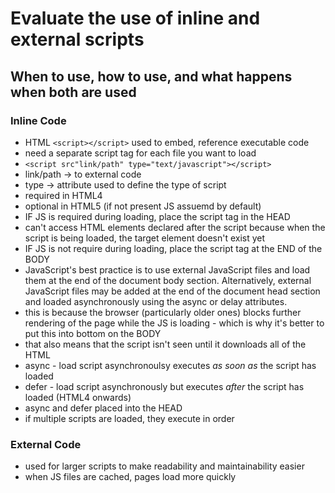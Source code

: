 # Evaluate the use of inline and external scripts

## When to use, how to use, and what happens when both are used

### Inline Code
- HTML `<script></script>` used to embed, reference executable code
- need a separate script tag for each file you want to load
- `<script src"link/path" type="text/javascript"></script>`
 - link/path -> to external code
 - type -> attribute used to define the type of script
  - required in HTML4
  - optional in HTML5 (if not present JS assuemd by default)
- IF JS is required during loading, place the script tag in the HEAD
 - can't access HTML elements declared after the script because when the script is being loaded, the target element doesn't exist yet
- IF JS is not require during loading, place the script tag at the END of the BODY
- JavaScript's best practice is to use external JavaScript files and load them at the end of the document body section. Alternatively, external JavaScript files may be added at the end of the document head section and loaded asynchronously using the async or delay attributes.
 - this is because the browser (particularly older ones) blocks further rendering of the page while the JS is loading - which is why it's better to put this into bottom on the BODY
 - that also means that the script isn't seen until it downloads all of the HTML
- async - load script asynchronoulsy executes *as soon as* the script has loaded
- defer - load script asynchronously but executes *after* the script has loaded (HTML4 onwards)
- async and defer placed into the HEAD
- if multiple scripts are loaded, they execute in order

### External Code
- used for larger scripts to make readability and maintainability easier
- when JS files are cached, pages load more quickly
